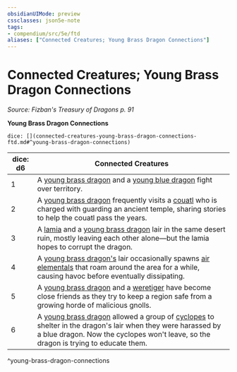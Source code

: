 ```yaml
---
obsidianUIMode: preview
cssclasses: json5e-note
tags:
- compendium/src/5e/ftd
aliases: ["Connected Creatures; Young Brass Dragon Connections"]
---
```

# Connected Creatures; Young Brass Dragon Connections
*Source: Fizban's Treasury of Dragons p. 91* 

**Young Brass Dragon Connections**

`dice: [](connected-creatures-young-brass-dragon-connections-ftd.md#^young-brass-dragon-connections)`

| dice: d6 | Connected Creatures |
|----------|---------------------|
| 1 | A [young brass dragon](/2-Mechanics/CLI/bestiary/dragon/young-brass-dragon.md) and a [young blue dragon](/2-Mechanics/CLI/bestiary/dragon/young-blue-dragon.md) fight over territory. |
| 2 | A [young brass dragon](/2-Mechanics/CLI/bestiary/dragon/young-brass-dragon.md) frequently visits a [couatl](/2-Mechanics/CLI/bestiary/celestial/couatl.md) who is charged with guarding an ancient temple, sharing stories to help the couatl pass the years. |
| 3 | A [lamia](/2-Mechanics/CLI/bestiary/monstrosity/lamia.md) and a [young brass dragon](/2-Mechanics/CLI/bestiary/dragon/young-brass-dragon.md) lair in the same desert ruin, mostly leaving each other alone—but the lamia hopes to corrupt the dragon. |
| 4 | A [young brass dragon's](/2-Mechanics/CLI/bestiary/dragon/young-brass-dragon.md) lair occasionally spawns [air elementals](/2-Mechanics/CLI/bestiary/elemental/air-elemental.md) that roam around the area for a while, causing havoc before eventually dissipating. |
| 5 | A [young brass dragon](/2-Mechanics/CLI/bestiary/dragon/young-brass-dragon.md) and a [weretiger](/2-Mechanics/CLI/bestiary/humanoid/weretiger.md) have become close friends as they try to keep a region safe from a growing horde of malicious gnolls. |
| 6 | A [young brass dragon](/2-Mechanics/CLI/bestiary/dragon/young-brass-dragon.md) allowed a group of [cyclopes](/2-Mechanics/CLI/bestiary/giant/cyclops.md) to shelter in the dragon's lair when they were harassed by a blue dragon. Now the cyclopes won't leave, so the dragon is trying to educate them. |
^young-brass-dragon-connections